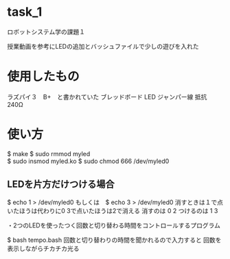 # task_1
ロボットシステム学の課題１

授業動画を参考にLEDの追加とバッシュファイルで少しの遊びを入れた

# 使用したもの
ラズパイ３　B+　と書かれていた
ブレッドボード
LED ジャンパー線
抵抗　240Ω

# 使い方
$ make 
$ sudo rmmod myled  
$ sudo insmod myled.ko
$ sudo chmod 666 /dev/myled0

 ## LEDを片方だけつける場合
 
$ echo 1 > /dev/myled0  もしくは　$ echo 3 > /dev/myled0
消すときは１で点いたほうは代わりに0
3で点いたほうは2で消える
消すのは
0 2
つけるのは
1 3


 ・2つのLEDを使ったつく回数と切り替わる時間をコントロールするプログラム

$ bash tempo.bash
回数と切り替わりの時間を聞かれるので入力すると
回数を表示しながらチカチカ光る
